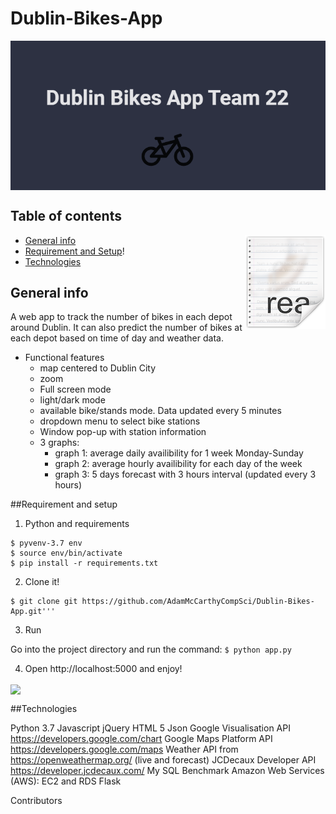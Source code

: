 # Dublin-Bikes-App

<img src="/images/splash.png" align="center" />

## Table of contents
<img src="/images/readme.png" align="right" />

* [General info](#general-info)
* [Requirement and Setup](#setup)!
* [Technologies](#technologies)


## General info
A web app to track the number of bikes in each depot around Dublin. It can also predict the number of bikes at each depot based on time of day and weather data.

- Functional features
  - map centered to Dublin City
  - zoom
  - Full screen mode
  - light/dark mode
  - available bike/stands mode. Data updated every 5 minutes
  - dropdown menu to select bike stations
  - Window pop-up with station information
  - 3 graphs:
    - graph 1: average daily availibility for 1 week Monday-Sunday
    - graph 2: average hourly availibility for each day of the week
    - graph 3: 5 days forecast with 3 hours interval (updated every 3 hours)

##Requirement and setup

1. Python and requirements
```
$ pyvenv-3.7 env
$ source env/bin/activate
$ pip install -r requirements.txt
```

2. Clone it!

```
$ git clone git https://github.com/AdamMcCarthyCompSci/Dublin-Bikes-App.git'''
```

3. Run

Go into the project directory and run the command:
```$ python app.py```

4. Open http://localhost:5000 and enjoy!

<img src="/images/finalscreen.png" align="center" />

##Technologies

Python 3.7
Javascript
jQuery
HTML 5
Json
Google Visualisation API https://developers.google.com/chart
Google Maps Platform API https://developers.google.com/maps
Weather API from https://openweathermap.org/ (live and forecast)
JCDecaux Developer API https://developer.jcdecaux.com/
My SQL Benchmark
Amazon Web Services (AWS): EC2 and RDS
Flask





Contributors

